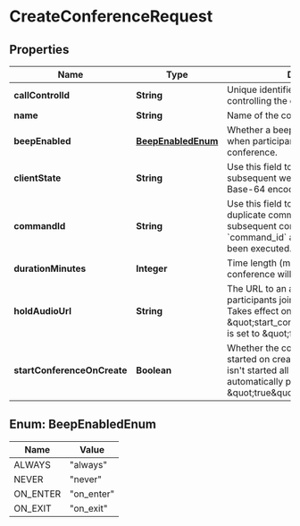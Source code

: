 

# CreateConferenceRequest

## Properties

Name | Type | Description | Notes
------------ | ------------- | ------------- | -------------
**callControlId** | **String** | Unique identifier and token for controlling the call | 
**name** | **String** | Name of the conference | 
**beepEnabled** | [**BeepEnabledEnum**](#BeepEnabledEnum) | Whether a beep sound should be played when participants join and/or leave the conference. |  [optional]
**clientState** | **String** | Use this field to add state to every subsequent webhook. It must be a valid Base-64 encoded string. |  [optional]
**commandId** | **String** | Use this field to avoid execution of duplicate commands. Telnyx will ignore subsequent commands with the same &#x60;command_id&#x60; as one that has already been executed. |  [optional]
**durationMinutes** | **Integer** | Time length (minutes) after which the conference will end. |  [optional]
**holdAudioUrl** | **String** | The URL to an audio file to be played to participants joining the conference. Takes effect only when \&quot;start_conference_on_create\&quot; is set to \&quot;false\&quot;. |  [optional]
**startConferenceOnCreate** | **Boolean** | Whether the conference should be started on creation. If the conference isn&#39;t started all participants that join are automatically put on hold. Defaults to \&quot;true\&quot;. |  [optional]



## Enum: BeepEnabledEnum

Name | Value
---- | -----
ALWAYS | &quot;always&quot;
NEVER | &quot;never&quot;
ON_ENTER | &quot;on_enter&quot;
ON_EXIT | &quot;on_exit&quot;



